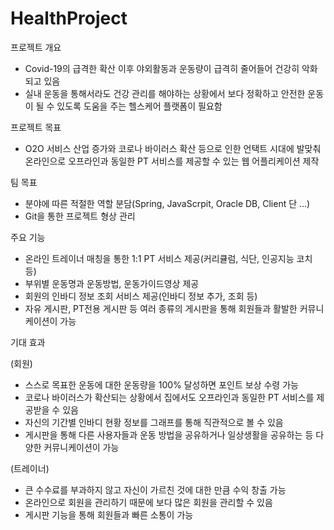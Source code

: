 # HealthProject

프로젝트 개요
- Covid-19의 급격한 확산 이후 야외활동과 운동량이 급격히 줄어들어 건강히 악화되고 있음
- 실내 운동을 통해서라도 건강 관리를 해야하는 상황에서 보다 정확하고 안전한 운동이 될 수 있도록 도움을 주는 헬스케어 플랫폼이 필요함

프로젝트 목표
- O2O 서비스 산업 증가와 코로나 바이러스 확산 등으로 인한 언택트 시대에 발맞춰 온라인으로 오프라인과 동일한 PT 서비스를 제공할 수 있는 웹 어플리케이션 제작

팀 목표
- 분야에 따른 적절한 역할 분담(Spring, JavaScrpit, Oracle DB, Client 단 ...)
- Git을 통한 프로젝트 형상 관리

주요 기능
- 온라인 트레이너 매칭을 통한 1:1 PT 서비스 제공(커리큘럼, 식단, 인공지능 코치 등)
- 부위별 운동명과 운동방법, 운동가이드영상 제공
- 회원의 인바디 정보 조회 서비스 제공(인바디 정보 추가, 조회 등)
- 자유 게시판, PT전용 게시판 등 여러 종류의 게시판을 통해 회원들과 활발한 커뮤니케이션이 가능

기대 효과

(회원)
- 스스로 목표한 운동에 대한 운동량을 100% 달성하면 포인트 보상 수령 가능
- 코로나 바이러스가 확산되는 상황에서 집에서도 오프라인과 동일한 PT 서비스를 제공받을 수 있음
- 자신의 기간별 인바디 현황 정보를 그래프를 통해 직관적으로 볼 수 있음
- 게시판을 통해 다른 사용자들과 운동 방법을 공유하거나 일상생활을 공유하는 등 다양한 커뮤니케이션이 가능

(트레이너)
- 큰 수수료를 부과하지 않고 자신이 가르친 것에 대한 만큼 수익 창출 가능
- 온라인으로 회원을 관리하기 때문에 보다 많은 회원을 관리할 수 있음
- 게시판 기능을 통해 회원들과 빠른 소통이 가능 
